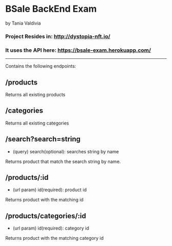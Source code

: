 # BSale BackEnd Exam
by Tania Valdivia

### Project Resides in: http://dystopia-nft.io/
### It uses the API here: https://bsale-exam.herokuapp.com/

---

Contains the following endpoints:

## /products
Returns all existing products

## /categories
Returns all existing categories

## /search?search=string
- (query) search(optional): searches string by name

Returns product that match the search string by name.

## /products/:id
- (url param) id(required): product id 

Returns product with the matching id

## /products/categories/:id
- (url param) id(required): category id

Returns product with the matching category id

